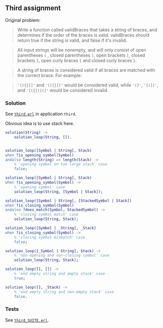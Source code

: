 ## Third assignment

Original problem:

> Write a function called validBraces that takes a string of braces, and determines if the order of the braces is valid. validBraces should return true if the string is valid, and false if it's invalid.

> All input strings will be nonempty, and will only consist of open parentheses `(` , closed parentheses `)`, open brackets `[`, closed brackets `]`, open curly braces `{` and closed curly braces `}`.

> A string of braces is considered valid if all braces are matched with the correct brace. For example:

> `'(){}[]'` and `'([{}])'` would be considered valid, while `'(}'`, `'[(])'`, and `'[({})](]'` would be considered invalid.

### Solution

See [`third.erl`](src/third.erl) in application `third`.

Obvious idea is to use stack here.

```erlang
solution(String) ->
    solution_loop(String, []).


solution_loop([Symbol | String], Stack)
when ?is_opening_symbol(Symbol)
andalso length(String) =< length(Stack) ->
    % 'opening symbol on too large stack' case
    false;

solution_loop([Symbol | String], Stack)
when ?is_opening_symbol(Symbol) ->
    % 'opening symbol' case
    solution_loop(String, [Symbol | Stack]);

solution_loop([Symbol | String], [StackedSymbol | Stack])
when ?is_closing_symbol(Symbol)
andalso ?does_match(Symbol, StackedSymbol) ->
    % 'closing symbol match' case
    solution_loop(String, Stack);

solution_loop([Symbol | _String], _Stack)
when ?is_closing_symbol(Symbol) ->
    % 'closing symbol mismatch' case
    false;

solution_loop([_Symbol | String], Stack) ->
    % 'non-opening and non-closing symbol' case
    solution_loop(String, Stack);

solution_loop([], []) ->
    % 'end empty string and empty stack' case
    true;

solution_loop([], _Stack) ->
    % 'end empty string and non-empty stack' case
    false.
```

### Tests

See [`third_SUITE.erl`](test/third_SUITE.erl).

